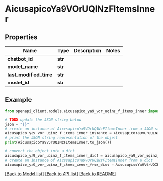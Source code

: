 # AicusapicoYa9VOrUQINzFItemsInner


## Properties

Name | Type | Description | Notes
------------ | ------------- | ------------- | -------------
**chatbot_id** | **str** |  | 
**model_name** | **str** |  | 
**last_modified_time** | **str** |  | 
**model_id** | **str** |  | 

## Example

```python
from openapi_client.models.aicusapico_ya9_vor_uqinz_f_items_inner import AicusapicoYa9VOrUQINzFItemsInner

# TODO update the JSON string below
json = "{}"
# create an instance of AicusapicoYa9VOrUQINzFItemsInner from a JSON string
aicusapico_ya9_vor_uqinz_f_items_inner_instance = AicusapicoYa9VOrUQINzFItemsInner.from_json(json)
# print the JSON string representation of the object
print(AicusapicoYa9VOrUQINzFItemsInner.to_json())

# convert the object into a dict
aicusapico_ya9_vor_uqinz_f_items_inner_dict = aicusapico_ya9_vor_uqinz_f_items_inner_instance.to_dict()
# create an instance of AicusapicoYa9VOrUQINzFItemsInner from a dict
aicusapico_ya9_vor_uqinz_f_items_inner_from_dict = AicusapicoYa9VOrUQINzFItemsInner.from_dict(aicusapico_ya9_vor_uqinz_f_items_inner_dict)
```
[[Back to Model list]](../README.md#documentation-for-models) [[Back to API list]](../README.md#documentation-for-api-endpoints) [[Back to README]](../README.md)


